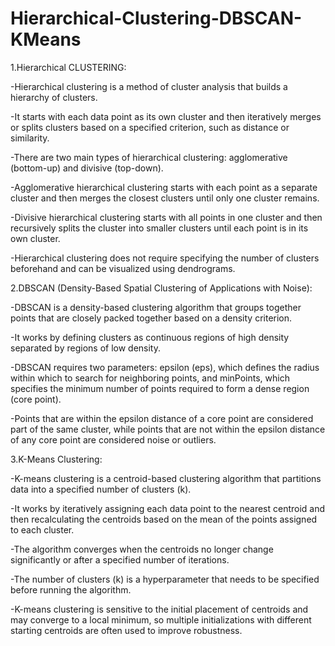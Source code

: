 # Hierarchical-Clustering-DBSCAN-KMeans

1.Hierarchical CLUSTERING:

-Hierarchical clustering is a method of cluster analysis that builds a hierarchy of clusters.

-It starts with each data point as its own cluster and then iteratively merges or splits clusters based on a specified criterion, such as distance or similarity.

-There are two main types of hierarchical clustering: agglomerative (bottom-up) and divisive (top-down).

-Agglomerative hierarchical clustering starts with each point as a separate cluster and then merges the closest clusters until only one cluster remains.

-Divisive hierarchical clustering starts with all points in one cluster and then recursively splits the cluster into smaller clusters until each point is in its own cluster.

-Hierarchical clustering does not require specifying the number of clusters beforehand and can be visualized using dendrograms.


2.DBSCAN (Density-Based Spatial Clustering of Applications with Noise):

-DBSCAN is a density-based clustering algorithm that groups together points that are closely packed together based on a density criterion.

-It works by defining clusters as continuous regions of high density separated by regions of low density.

-DBSCAN requires two parameters: epsilon (eps), which defines the radius within which to search for neighboring points, and minPoints, which specifies the minimum number of points required to form a dense region (core point).

-Points that are within the epsilon distance of a core point are considered part of the same cluster, while points that are not within the epsilon distance of any core point are considered noise or outliers.


3.K-Means Clustering:

-K-means clustering is a centroid-based clustering algorithm that partitions data into a specified number of clusters (k).

-It works by iteratively assigning each data point to the nearest centroid and then recalculating the centroids based on the mean of the points assigned to each cluster.

-The algorithm converges when the centroids no longer change significantly or after a specified number of iterations.

-The number of clusters (k) is a hyperparameter that needs to be specified before running the algorithm.

-K-means clustering is sensitive to the initial placement of centroids and may converge to a local minimum, so multiple initializations with different starting centroids are often used to improve robustness.

